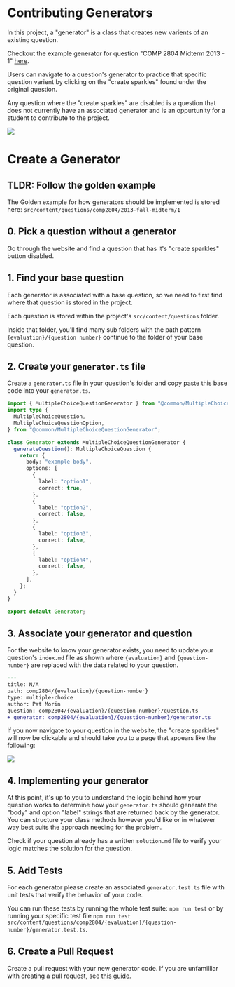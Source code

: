 # Contributing Generators

In this project, a "generator" is a class that creates new varients of an existing question.

Checkout the example generator for question "COMP 2804 Midterm 2013 - 1" [here](https://questions.carletoncomputerscience.ca/questions/generator/comp2804/2013-fall-midterm/1).

Users can navigate to a question's generator to practice that specific question varient by clicking on the "create sparkles" found under the original question.

Any question where the "create sparkles" are disabled is a question that does not currently have an associated generator and is an oppurtunity for a student to contribute to the project.

<img src="../public/images/docs/generator_example.png"/>

<br/>

# Create a Generator

## TLDR: Follow the golden example

The Golden example for how generators should be implemented is stored here: `src/content/questions/comp2804/2013-fall-midterm/1`

## 0. Pick a question without a generator

Go through the website and find a question that has it's "create sparkles" button disabled.

## 1. Find your base question

Each generator is associated with a base question, so we need to first find where that question is stored in the project.

Each question is stored within the project's `src/content/questions` folder.

Inside that folder, you'll find many sub folders with the path pattern `{evaluation}/{question number}` continue to the folder of your base question.

## 2. Create your `generator.ts` file

Create a `generator.ts` file in your question's folder and copy paste this base code into your `generator.ts`.

```typescript
import { MultipleChoiceQuestionGenerator } from "@common/MultipleChoiceQuestionGenerator";
import type {
  MultipleChoiceQuestion,
  MultipleChoiceQuestionOption,
} from "@common/MultipleChoiceQuestionGenerator";

class Generator extends MultipleChoiceQuestionGenerator {
  generateQuestion(): MultipleChoiceQuestion {
    return {
      body: "example body",
      options: [
        {
          label: "option1",
          correct: true,
        },
        {
          label: "option2",
          correct: false,
        },
        {
          label: "option3",
          correct: false,
        },
        {
          label: "option4",
          correct: false,
        },
      ],
    };
  }
}

export default Generator;
```

## 3. Associate your generator and question

For the website to know your generator exists, you need to update your question's `index.md` file as shown where `{evaluation}` and `{question-number}` are replaced with the data related to your question.

```diff
---
title: N/A
path: comp2804/{evaluation}/{question-number}
type: multiple-choice
author: Pat Morin
question: comp2804/{evaluation}/{question-number}/question.ts
+ generator: comp2804/{evaluation}/{question-number}/generator.ts
```

If you now navigate to your question in the website, the "create sparkles" will now be clickable and should take you to a page that appears like the following:

<img src="../public/images/docs/blank_generator.png"/>

## 4. Implementing your generator

At this point, it's up to you to understand the logic behind how your question works to determine how your `generator.ts` should generate the "body" and option "label" strings that are returned back by the generator. You can structure your class methods however you'd like or in whatever way best suits the approach needing for the problem.

Check if your question already has a written `solution.md` file to verify your logic matches the solution for the question.

## 5. Add Tests

For each generator please create an associated `generator.test.ts` file with unit tests that verify the behavior of your code.

You can run these tests by running the whole test suite: `npm run test` or by running your specific test file `npm run test src/content/questions/comp2804/{evaluation}/{question-number}/generator.test.ts`.

## 6. Create a Pull Request

Create a pull request with your new generator code. If you are unfamilliar with creating a pull request, see [this guide](https://docs.github.com/en/pull-requests/collaborating-with-pull-requests/proposing-changes-to-your-work-with-pull-requests/creating-a-pull-request).